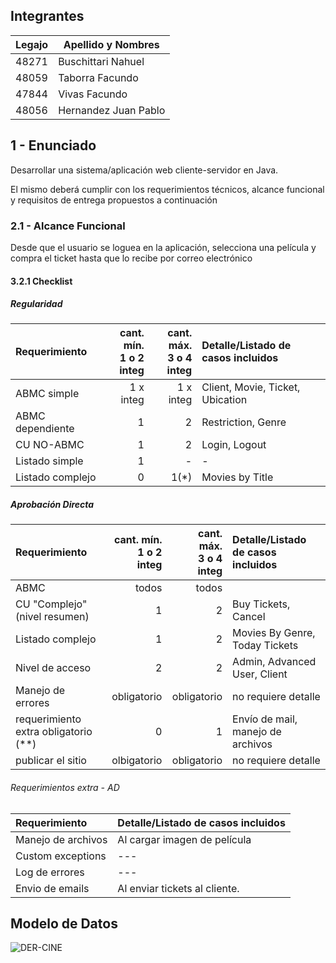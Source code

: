 ## Integrantes
| Legajo | Apellido y Nombres |
| ------------- | ------------- |
| 48271  | Buschittari Nahuel  |
| 48059  | Taborra Facundo  |
| 47844  | Vivas Facundo |
| 48056  | Hernandez Juan Pablo  |

## 1 - Enunciado

Desarrollar una sistema/aplicación web cliente-servidor en Java.

El mismo deberá cumplir con los requerimientos técnicos, alcance funcional y requisitos de entrega propuestos a continuación

### 2.1 - Alcance Funcional
Desde que el usuario se loguea en la aplicación, selecciona una película y compra el ticket hasta que lo recibe por correo electrónico

#### 3.2.1 Checklist

##### Regularidad

|Requerimiento|cant. mín.<br>1 o 2 integ|cant. máx.<br>3 o 4 integ|Detalle/Listado de casos incluidos|
|:-|-:|-:|:-|
|ABMC simple|1 x integ|1 x integ|Client, Movie, Ticket, Ubication|
|ABMC dependiente|1|2|Restriction, Genre|
|CU NO-ABMC|1|2|Login, Logout |
|Listado simple|1|-|-|
|Listado complejo|0|1(*)|Movies by Title|

##### Aprobación Directa

|Requerimiento|cant. mín.<br>1 o 2 integ|cant. máx.<br>3 o 4 integ|Detalle/Listado de casos incluidos|
|:-|-:|-:|:-|
|ABMC|todos|todos|
|CU "Complejo"(nivel resumen)|1|2|Buy Tickets, Cancel|
|Listado complejo|1|2|Movies By Genre, Today Tickets|
|Nivel de acceso|2|2|Admin, Advanced User, Client|
|Manejo de errores|obligatorio|obligatorio|no requiere detalle|
|requerimiento extra obligatorio (**)|0|1|Envío de mail, manejo de archivos|
|publicar el sitio|olbigatorio|obligatorio|no requiere detalle|


###### Requerimientos extra - AD
|Requerimiento |Detalle/Listado de casos incluidos|
|:-|:-|
|Manejo de archivos|Al cargar imagen de película|
|Custom exceptions|---|
|Log de errores|---|
|Envio de emails|Al enviar tickets al cliente.|

## Modelo de Datos

![DER-CINE](https://user-images.githubusercontent.com/83438929/179287976-7ab9c358-c0c5-4cdb-9bf6-51015364ebc8.png)

